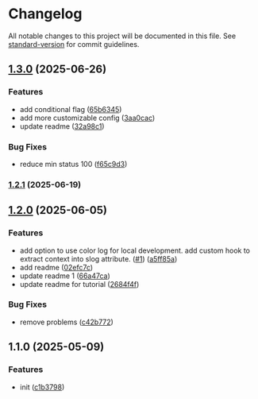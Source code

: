 # Changelog

All notable changes to this project will be documented in this file. See [standard-version](https://github.com/conventional-changelog/standard-version) for commit guidelines.

## [1.3.0](https://github.com/peruri-dev/inalog/compare/v1.2.1...v1.3.0) (2025-06-26)


### Features

* add conditional flag ([65b6345](https://github.com/peruri-dev/inalog/commit/65b63455e7aff39d3dc6d0b401439c544c660933))
* add more customizable config ([3aa0cac](https://github.com/peruri-dev/inalog/commit/3aa0cac12a780b3451e3efc4f1589dec0d78b42b))
* update readme ([32a98c1](https://github.com/peruri-dev/inalog/commit/32a98c1397514b6486ed705859b25fb93349a2f2))


### Bug Fixes

* reduce min status 100 ([f65c9d3](https://github.com/peruri-dev/inalog/commit/f65c9d30841b8c7bb08233b2b848b0bd67512ccf))

### [1.2.1](https://github.com/peruri-dev/inalog/compare/v1.2.0...v1.2.1) (2025-06-19)

## [1.2.0](https://github.com/peruri-dev/inalog/compare/v1.1.0...v1.2.0) (2025-06-05)


### Features

* add option to use color log for local development. add custom hook to extract context into slog attribute. ([#1](https://github.com/peruri-dev/inalog/issues/1)) ([a5ff85a](https://github.com/peruri-dev/inalog/commit/a5ff85aed0dceaee647f28a5f796f967c11a1e2e))
* add readme ([02efc7c](https://github.com/peruri-dev/inalog/commit/02efc7cf0469839b838fe9cd0de849d8f6194ff8))
* update readme 1 ([66a47ca](https://github.com/peruri-dev/inalog/commit/66a47ca5d104cfe0ece18ab3c1825b21f775e889))
* update readme for tutorial ([2684f4f](https://github.com/peruri-dev/inalog/commit/2684f4f4718dcbc762aa180a52c58486247c43dd))


### Bug Fixes

* remove problems ([c42b772](https://github.com/peruri-dev/inalog/commit/c42b772ecb3f467e51660fa197bfee350e0adbe5))

## 1.1.0 (2025-05-09)


### Features

* init ([c1b3798](https://github.com/peruri-dev/inalog/commit/c1b3798ac1fdc380d81af31ad2197b4ac74e5396))
